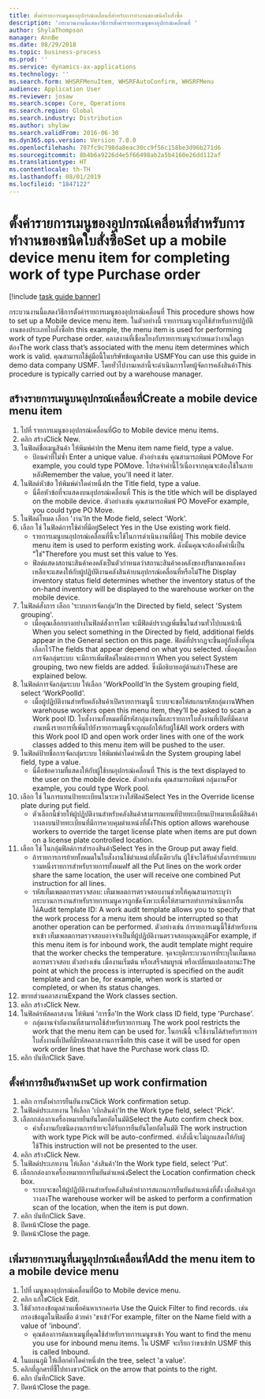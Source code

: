 ```yaml
---
title: ตั้งค่ารายการเมนูของอุปกรณ์เคลื่อนที่สำหรับการทำงานของชนิดใบสั่งซื้อ
description: 'กระบวนงานนี้แสดงวิธีการตั้งค่ารายการเมนูของอุปกรณ์เคลื่อนที่ '
author: ShylaThompson
manager: AnnBe
ms.date: 08/29/2018
ms.topic: business-process
ms.prod: ''
ms.service: dynamics-ax-applications
ms.technology: ''
ms.search.form: WHSRFMenuItem, WHSRFAutoConfirm, WHSRFMenu
audience: Application User
ms.reviewer: josaw
ms.search.scope: Core, Operations
ms.search.region: Global
ms.search.industry: Distribution
ms.author: shylaw
ms.search.validFrom: 2016-06-30
ms.dyn365.ops.version: Version 7.0.0
ms.openlocfilehash: 707fc9c798da8eac30cc9f56c158be3d96b271d6
ms.sourcegitcommit: 8b4b6a9226d4e5f66498ab2a5b4160e26dd112af
ms.translationtype: HT
ms.contentlocale: th-TH
ms.lasthandoff: 08/01/2019
ms.locfileid: "1847122"
---
```

# <a name="set-up-a-mobile-device-menu-item-for-completing-work-of-type-purchase-order"></a><span data-ttu-id="c6521-103">ตั้งค่ารายการเมนูของอุปกรณ์เคลื่อนที่สำหรับการทำงานของชนิดใบสั่งซื้อ</span><span class="sxs-lookup"><span data-stu-id="c6521-103">Set up a mobile device menu item for completing work of type Purchase order</span></span>

[!include [task guide banner](../../includes/task-guide-banner.md)]

<span data-ttu-id="c6521-104">กระบวนงานนี้แสดงวิธีการตั้งค่ารายการเมนูของอุปกรณ์เคลื่อนที่ </span><span class="sxs-lookup"><span data-stu-id="c6521-104">This procedure shows how to set up a Mobile device menu item.</span></span> <span data-ttu-id="c6521-105">ในตัวอย่างนี้ รายการเมนูจะถูกใช้สำหรับการปฏิบัติงานของประเภทใบสั่งซื้อ</span><span class="sxs-lookup"><span data-stu-id="c6521-105">In this example, the menu item is used for performing work of type Purchase order.</span></span> <span data-ttu-id="c6521-106">คลาสงานที่เชื่อมโยงกับรายการเมนูจะกำหนดว่างานใดถูกต้อง</span><span class="sxs-lookup"><span data-stu-id="c6521-106">The work class that’s associated with the menu item determines which work is valid.</span></span> <span data-ttu-id="c6521-107">คุณสามารถใช้คู่มือนี้ในบริษัทข้อมูลสาธิต USMF</span><span class="sxs-lookup"><span data-stu-id="c6521-107">You can use this guide in demo data company USMF.</span></span> <span data-ttu-id="c6521-108">โดยทั่วไปงานเหล่านี้จะดำเนินการโดยผู้จัดการคลังสินค้า</span><span class="sxs-lookup"><span data-stu-id="c6521-108">This procedure is typically carried out by a warehouse manager.</span></span>


## <a name="create-a-mobile-device-menu-item"></a><span data-ttu-id="c6521-109">สร้างรายการเมนูบนอุปกรณ์เคลื่อนที่</span><span class="sxs-lookup"><span data-stu-id="c6521-109">Create a mobile device menu item</span></span>
1. <span data-ttu-id="c6521-110">ไปที่ รายการเมนูของอุปกรณ์เคลื่อนที่</span><span class="sxs-lookup"><span data-stu-id="c6521-110">Go to Mobile device menu items.</span></span>
2. <span data-ttu-id="c6521-111">คลิก สร้าง</span><span class="sxs-lookup"><span data-stu-id="c6521-111">Click New.</span></span>
3. <span data-ttu-id="c6521-112">ในฟิลด์ชื่อเมนูสินค้า ให้พิมพ์ค่า</span><span class="sxs-lookup"><span data-stu-id="c6521-112">In the Menu item name field, type a value.</span></span>
    * <span data-ttu-id="c6521-113">ป้อนค่าที่ไม่ซ้ำ </span><span class="sxs-lookup"><span data-stu-id="c6521-113">Enter a unique value.</span></span> <span data-ttu-id="c6521-114">ตัวอย่างเช่น คุณสามารถพิมพ์ POMove </span><span class="sxs-lookup"><span data-stu-id="c6521-114">For example, you could type POMove.</span></span> <span data-ttu-id="c6521-115">โปรดจำค่านี้ไว้เนื่องจากคุณจะต้องใช้ในภายหลัง</span><span class="sxs-lookup"><span data-stu-id="c6521-115">Remember the value, you'll need it later.</span></span>  
4. <span data-ttu-id="c6521-116">ในฟิลด์หัวข้อ ให้พิมพ์ค่าใดค่าหนึ่ง</span><span class="sxs-lookup"><span data-stu-id="c6521-116">In the Title field, type a value.</span></span>
    * <span data-ttu-id="c6521-117">นี่คือหัวข้อที่จะแสดงบนอุปกรณ์เคลื่อนที่ </span><span class="sxs-lookup"><span data-stu-id="c6521-117">This is the title which will be displayed on the mobile device.</span></span> <span data-ttu-id="c6521-118">ตัวอย่างเช่น คุณสามารถพิมพ์ PO Move</span><span class="sxs-lookup"><span data-stu-id="c6521-118">For example, you could type PO Move.</span></span>  
5. <span data-ttu-id="c6521-119">ในฟิลด์โหมด เลือก 'งาน'</span><span class="sxs-lookup"><span data-stu-id="c6521-119">In the Mode field, select 'Work'.</span></span>
6. <span data-ttu-id="c6521-120">เลือก ใช่ ในฟิลด์การใช้ค่าที่มีอยู่</span><span class="sxs-lookup"><span data-stu-id="c6521-120">Select Yes in the Use existing work field.</span></span>
    * <span data-ttu-id="c6521-121">รายการเมนูบนอุปกรณ์เคลื่อนที่นี้จะใช้ในการดำเนินงานที่มีอยู่ </span><span class="sxs-lookup"><span data-stu-id="c6521-121">This mobile device menu item is used to perform existing work.</span></span> <span data-ttu-id="c6521-122">ดังนั้นคุณจะต้องตั้งค่านี้เป็น "ใช่"</span><span class="sxs-lookup"><span data-stu-id="c6521-122">Therefore you must set this value to Yes.</span></span>  
    * <span data-ttu-id="c6521-123">ฟิลด์แสดงสถานะสินค้าคงคลังเป็นตัวกำหนดว่าสถานะสินค้าคงคลังของปริมาณคงคลังคงเหลือจะแสดงให้กับผู้ปฏิบัติงานคลังสินค้าบนอุปกรณ์เคลื่อนที่หรือไม่</span><span class="sxs-lookup"><span data-stu-id="c6521-123">The Display inventory status field determines whether the inventory status of the on-hand inventory will be displayed to the warehouse worker on the mobile device.</span></span>  
7. <span data-ttu-id="c6521-124">ในฟิลด์สั่งการ เลือก 'ระบบการจัดกลุ่ม'</span><span class="sxs-lookup"><span data-stu-id="c6521-124">In the Directed by field, select 'System grouping'.</span></span>
    * <span data-ttu-id="c6521-125">เมื่อคุณเลือกบางอย่างในฟิลด์สั่งการโดย จะมีฟิลด์ปรากฏเพิ่มขึ้นในส่วนทั่วไปบนหน้านี้ </span><span class="sxs-lookup"><span data-stu-id="c6521-125">When you select something in the Directed by field, additional fields appear in the General section on this page.</span></span> <span data-ttu-id="c6521-126">ฟิลด์ที่ปรากฏจะขึ้นอยู่กับสิ่งที่คุณเลือกไว้</span><span class="sxs-lookup"><span data-stu-id="c6521-126">The fields that appear depend on what you selected.</span></span> <span data-ttu-id="c6521-127">เมื่อคุณเลือกการจัดกลุ่มระบบ จะมีการเพิ่มฟิลด์ใหม่สองรายการ </span><span class="sxs-lookup"><span data-stu-id="c6521-127">When you select System grouping, two new fields are added.</span></span> <span data-ttu-id="c6521-128">ซึ่งมีอธิบายอยู่ด้านล่าง</span><span class="sxs-lookup"><span data-stu-id="c6521-128">These are explained below.</span></span>  
8. <span data-ttu-id="c6521-129">ในฟิลด์การจัดกลุ่มระบบ ให้เลือก 'WorkPoolId'</span><span class="sxs-lookup"><span data-stu-id="c6521-129">In the System grouping field, select 'WorkPoolId'.</span></span>
    * <span data-ttu-id="c6521-130">เมื่อผู้ปฏิบัติงานสำหรับคลังสินค้าเปิดรายการเมนูนี้ ระบบจะขอให้สแกนรหัสกลุ่มงาน</span><span class="sxs-lookup"><span data-stu-id="c6521-130">When warehouse workers open this menu item, they’ll be asked to scan a Work pool ID.</span></span> <span data-ttu-id="c6521-131">ใบสั่งงานทั้งหมดที่มีรหัสกลุ่มงานนี้และรายการใบสั่งงานที่เปิดที่มีคลาสงานหนึ่งรายการที่เพิ่มไปยังรายการเมนูนี้จะถูกผลักให้กับผู้ใช้</span><span class="sxs-lookup"><span data-stu-id="c6521-131">All work orders with this Work pool ID and open work order lines with one of the work classes added to this menu item will be pushed to the user.</span></span>  
9. <span data-ttu-id="c6521-132">ในฟิลด์ป้ายชื่อการจัดกลุ่มระบบ ให้พิมพ์ค่าใดค่าหนึ่ง</span><span class="sxs-lookup"><span data-stu-id="c6521-132">In the System grouping label field, type a value.</span></span>
    * <span data-ttu-id="c6521-133">นี่คือข้อความที่แสดงให้กับผู้ใช้บนอุปกรณ์เคลื่อนที่ </span><span class="sxs-lookup"><span data-stu-id="c6521-133">This is the text displayed to the user on the mobile device.</span></span> <span data-ttu-id="c6521-134">ตัวอย่างเช่น คุณสามารถพิมพ์ กลุ่มงาน</span><span class="sxs-lookup"><span data-stu-id="c6521-134">For example, you could type Work pool.</span></span>  
10. <span data-ttu-id="c6521-135">เลือก ใช่ ในการแทนป้ายทะเบียนในระหว่างใส่ฟิลด์</span><span class="sxs-lookup"><span data-stu-id="c6521-135">Select Yes in the Override license plate during put field.</span></span>
    * <span data-ttu-id="c6521-136">ตัวเลือกนี้ช่วยให้ผู้ปฏิบัติงานสำหรับคลังสินค้าสามารถแทนที่ป้ายทะเบียนเป้าหมายเมื่อมีสินค้าวางลงบนป้ายทะเบียนที่มีการควบคุมตำแหน่งที่ตั้ง</span><span class="sxs-lookup"><span data-stu-id="c6521-136">This option allows warehouse workers to override the target license plate when items are put down on a license plate controlled location.</span></span>  
11. <span data-ttu-id="c6521-137">เลือก ใช่ ในกลุ่มฟิลด์การสำรองสินค้า</span><span class="sxs-lookup"><span data-stu-id="c6521-137">Select Yes in the Group put away field.</span></span>
    * <span data-ttu-id="c6521-138">ถ้ารายการการย้ายทั้งหมดในใบสั่งงานใช้ตำแหน่งที่ตั้งเดียวกัน ผู้ใช้จะได้รับคำสั่งการย้ายแบบรวมหนึ่งรายการสำหรับรายการทั้งหมด</span><span class="sxs-lookup"><span data-stu-id="c6521-138">If all the Put lines on the work order share the same location, the user will receive one combined Put instruction for all lines.</span></span>  
    * <span data-ttu-id="c6521-139">รหัสเท็มเพลตการตรวจสอบ: เท็มเพลตการตรวจสอบงานช่วยให้คุณสามารถระบุว่ากระบวนการงานสำหรับรายการเมนูควรถูกขัดจังหวะเพื่อให้สามารถทำการดำเนินการอื่นได้</span><span class="sxs-lookup"><span data-stu-id="c6521-139">Audit template ID: A work audit template allows you to specify that the work process for a menu item should be interrupted so that another operation can be performed.</span></span> <span data-ttu-id="c6521-140">ตัวอย่างเช่น ถ้ารายการเมนูนี้ใช้สำหรับงานขาเข้า เท็มเพลตการตรวจสอบอาจจำเป็นที่ผู้ปฏิบัติงานตรวจสอบอุณหภูมิ</span><span class="sxs-lookup"><span data-stu-id="c6521-140">For example, if this menu item is for inbound work, the audit template might require that the worker checks the temperature.</span></span> <span data-ttu-id="c6521-141">จุดจะยุติกระบวนการที่ระบุในเท็มเพลตการตรวจสอบ ตัวอย่างเช่น เมื่องานเริ่มต้น หรือเสร็จสมบูรณ์ หรือเปลี่ยนแปลงสถานะ</span><span class="sxs-lookup"><span data-stu-id="c6521-141">The point at which the process is interrupted is specified on the audit template and can be, for example, when work is started or completed, or when its status changes.</span></span>  
12. <span data-ttu-id="c6521-142">ขยายส่วนคลาสงาน</span><span class="sxs-lookup"><span data-stu-id="c6521-142">Expand the Work classes section.</span></span>
13. <span data-ttu-id="c6521-143">คลิก สร้าง</span><span class="sxs-lookup"><span data-stu-id="c6521-143">Click New.</span></span>
14. <span data-ttu-id="c6521-144">ในฟิลด์รหัสคลาสงาน ให้พิมพ์ 'การซื้อ'</span><span class="sxs-lookup"><span data-stu-id="c6521-144">In the Work class ID field, type 'Purchase'.</span></span>
    * <span data-ttu-id="c6521-145">กลุ่มงานจำกัดงานที่สามารถใช้สำหรับรายการเมนู </span><span class="sxs-lookup"><span data-stu-id="c6521-145">The work pool restricts the work that the menu item can be used for.</span></span> <span data-ttu-id="c6521-146">ในกรณีนี้ จะใช้งานได้สำหรับรายการใบสั่งงานที่เปิดที่มีรหัสคลาสงานการซื้อ</span><span class="sxs-lookup"><span data-stu-id="c6521-146">In this case it will be used for open work order lines that have the Purchase work class ID.</span></span>  
15. <span data-ttu-id="c6521-147">คลิก บันทึก</span><span class="sxs-lookup"><span data-stu-id="c6521-147">Click Save.</span></span>

## <a name="set-up-work-confirmation"></a><span data-ttu-id="c6521-148">ตั้งค่าการยืนยันงาน</span><span class="sxs-lookup"><span data-stu-id="c6521-148">Set up work confirmation</span></span>
1. <span data-ttu-id="c6521-149">คลิก การตั้งค่าการยืนยันงาน</span><span class="sxs-lookup"><span data-stu-id="c6521-149">Click Work confirmation setup.</span></span>
2. <span data-ttu-id="c6521-150">ในฟิลด์ประเภทงาน ให้เลือก 'เบิกสินค้า'</span><span class="sxs-lookup"><span data-stu-id="c6521-150">In the Work type field, select 'Pick'.</span></span>
3. <span data-ttu-id="c6521-151">เลือกกล่องกาเครื่องหมายยืนยันโดยอัตโนมัติ</span><span class="sxs-lookup"><span data-stu-id="c6521-151">Select the Auto confirm check box.</span></span>
    * <span data-ttu-id="c6521-152">คำสั่งงานกับชนิดงานการย้ายจะได้รับการยืนยันโดยอัตโนมัติ </span><span class="sxs-lookup"><span data-stu-id="c6521-152">The work instruction with work type Pick will be auto-confirmed.</span></span> <span data-ttu-id="c6521-153">คำสั่งนี้จะไม่ถูกแสดงให้กับผู้ใช้</span><span class="sxs-lookup"><span data-stu-id="c6521-153">This instruction will not be presented to the user.</span></span>  
4. <span data-ttu-id="c6521-154">คลิก สร้าง</span><span class="sxs-lookup"><span data-stu-id="c6521-154">Click New.</span></span>
5. <span data-ttu-id="c6521-155">ในฟิลด์ประเภทงาน ให้เลือก 'ส่งสินค้า'</span><span class="sxs-lookup"><span data-stu-id="c6521-155">In the Work type field, select 'Put'.</span></span>
6. <span data-ttu-id="c6521-156">เลือกกล่องกาเครื่องหมายการยืนยันตำแหน่ง</span><span class="sxs-lookup"><span data-stu-id="c6521-156">Select the Location confirmation check box.</span></span>
    * <span data-ttu-id="c6521-157">ระบบจะขอให้ผู้ปฏิบัติงานสำหรับคลังสินค้าทำการสแกนการยืนยันตำแหน่งที่ตั้ง เมื่อสินค้าถูกวางลง</span><span class="sxs-lookup"><span data-stu-id="c6521-157">The warehouse worker will be asked to perform a confirmation scan of the location, when the item is put down.</span></span>  
7. <span data-ttu-id="c6521-158">คลิก บันทึก</span><span class="sxs-lookup"><span data-stu-id="c6521-158">Click Save.</span></span>
8. <span data-ttu-id="c6521-159">ปิดหน้า</span><span class="sxs-lookup"><span data-stu-id="c6521-159">Close the page.</span></span>
9. <span data-ttu-id="c6521-160">ปิดหน้า</span><span class="sxs-lookup"><span data-stu-id="c6521-160">Close the page.</span></span>

## <a name="add-the-menu-item-to-a-mobile-device-menu"></a><span data-ttu-id="c6521-161">เพิ่มรายการเมนูที่เมนูอุปกรณ์เคลื่อนที่</span><span class="sxs-lookup"><span data-stu-id="c6521-161">Add the menu item to a mobile device menu</span></span>
1. <span data-ttu-id="c6521-162">ไปที่ เมนูของอุปกรณ์เคลื่อนที่</span><span class="sxs-lookup"><span data-stu-id="c6521-162">Go to Mobile device menu.</span></span>
2. <span data-ttu-id="c6521-163">คลิก แก้ไข</span><span class="sxs-lookup"><span data-stu-id="c6521-163">Click Edit.</span></span>
3. <span data-ttu-id="c6521-164">ใช้ตัวกรองข้อมูลด่วนเพื่อค้นหาเรกคอร์ด </span><span class="sxs-lookup"><span data-stu-id="c6521-164">Use the Quick Filter to find records.</span></span> <span data-ttu-id="c6521-165">เช่น กรองข้อมูลในฟิลด์ชื่อ ด้วยค่า 'ขาเข้า'</span><span class="sxs-lookup"><span data-stu-id="c6521-165">For example, filter on the Name field with a value of 'inbound'.</span></span>
    * <span data-ttu-id="c6521-166">คุณต้องการค้นหาเมนูที่คุณใช้สำหรับรายการเมนูขาเข้า </span><span class="sxs-lookup"><span data-stu-id="c6521-166">You want to find the menu you use for inbound menu items.</span></span> <span data-ttu-id="c6521-167">ใน USMF จะเรียกว่าขาเข้า</span><span class="sxs-lookup"><span data-stu-id="c6521-167">In USMF this is called Inbound.</span></span>  
4. <span data-ttu-id="c6521-168">ในแผนภูมิ ให้เลือกค่าใดค่าหนึ่ง</span><span class="sxs-lookup"><span data-stu-id="c6521-168">In the tree, select 'a value'.</span></span>
5. <span data-ttu-id="c6521-169">คลิกที่ลูกศรที่ชี้ไปทางขวา</span><span class="sxs-lookup"><span data-stu-id="c6521-169">Click on the arrow that points to the right.</span></span>
6. <span data-ttu-id="c6521-170">คลิก บันทึก</span><span class="sxs-lookup"><span data-stu-id="c6521-170">Click Save.</span></span>
7. <span data-ttu-id="c6521-171">ปิดหน้า</span><span class="sxs-lookup"><span data-stu-id="c6521-171">Close the page.</span></span>

